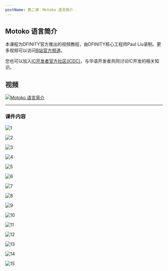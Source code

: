 ```yaml
---
postName: 第二课：Motoko 语言简介
---
```


## Motoko 语言简介

本课程为DFINITY官方推出的视频教程，由DFINITY核心工程师Paul Liu录制。更多视频可以访问[B站官方频道](https://space.bilibili.com/1746673807)。

您也可以加入[IC开发者官方社区(ICDC)](https://t.me/+VdtEpjp34AQ2OWJl)，与华语开发者共同讨论IC开发的相关知识。

## 视频

[![Motoko 语言简介](/Course/introductory_course/L2/L2.png)](https://www.bilibili.com/video/BV1GU4y127yw?share_source=copy_web)

---

### 课件内容

![1](/Course/introductory_course/L2/Page1.jpg)

![2](/Course/introductory_course/L2/Page2.jpg)

![3](/Course/introductory_course/L2/Page3.jpg)

![4](/Course/introductory_course/L2/Page4.jpg)

![5](/Course/introductory_course/L2/Page5.jpg)

![6](/Course/introductory_course/L2/Page6.jpg)

![7](/Course/introductory_course/L2/Page7.jpg)

![8](/Course/introductory_course/L2/Page8.jpg)

![9](/Course/introductory_course/L2/Page9.jpg)

![10](/Course/introductory_course/L2/Page10.jpg)

![11](/Course/introductory_course/L2/Page11.jpg)

![12](/Course/introductory_course/L2/Page12.jpg)

![13](/Course/introductory_course/L2/Page13.jpg)

![14](/Course/introductory_course/L2/Page14.jpg)

![15](/Course/introductory_course/L2/Page15.jpg)
